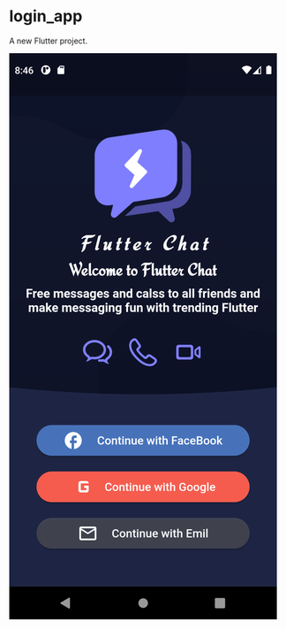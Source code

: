 # login_app

A new Flutter project.

![alt text](https://github.com/rougii/login_app/blob/main/images/Screenshot_1645119974.png)
